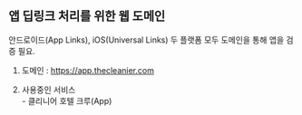 <h2>앱 딥링크 처리를 위한 웹 도메인</h2>
안드로이드(App Links), iOS(Universal Links) 두 플랫폼 모두 도메인을 통해 앱을 검증 필요.

1. 도메인 : https://app.thecleanier.com

2. 사용중인 서비스<br>- 클리니어 호텔 크루(App)


